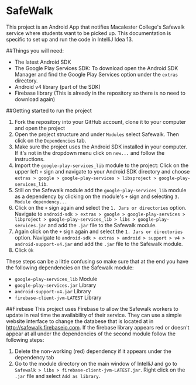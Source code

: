 SafeWalk
============
This project is an Android App that notifies Macalester College's Safewalk service where students want to be picked up. This documentation is specific to set up and run the code in IntelliJ Idea 13.

##Things you will need:
* The latest Android SDK
* The Google Play Services SDK: To download open the Android SDK Manager and find the Google Play Services option under the `extras` directory.
* Android v4 library (part of the SDK)
* Firebase library (This is already in the repository so there is no need to download again)

##Getting started to run the project
1. Fork the repository into your GitHub account, clone it to your computer and open the project
2. Open the project structure and under `Modules` select Safewalk. Then click on the `Dependencies` tab.
3. Make sure the project uses the Android SDK installed in your computer. If it's not in the dropdown menu click on `new...` and follow the instructions.
4. Import the `google-play-services_lib` module to the project: Click on the upper left `+` sign and navigate to your Android SDK directory and choose `extras > google > google-play-services > libsproject > google-play-services_lib`.
5. Still on the Safewalk module add the `google-play-services_lib` module as a dependency by clicking on the module's `+` sign and selecting `3. Module dependency...`
6. Click on the `+` sign again and select the `1. Jars or directories` option. Navigate to `android-sdk > extras > google > google-play-services > libproject > google-play-services_lib > libs > google-play-services.jar` and add the `.jar` file to the Safewalk module.
7. Again click on the `+` sign again and select the `1. Jars or directories` option. Navigate to `android-sdk > extras > android > support > v4 > android-support-v4.jar` and add the `.jar` file to the Safewalk module.
8. Click `Ok` 

These steps can be a little confusing so make sure that at the end you have the following dependencies on the Safewalk module:
* `google-play-services_lib` Module
* `google-play-services.jar` Library
* `android-support-v4.jar` Library 
* `firebase-client-jvm-LATEST` Library

##Firebase
This project uses Firebase to allow the Safewalk workers to update in real time the availability of their service. They can use a simple website interface to change the databese that is located at in http://safewalk.firebaseio.com. If the firebase library appears red or doesn't appear at all under the dependencies of the second module follow the following steps:
1. Delete the non-working (red) dependency if it appears under the dependency tab
2. Go to the module directory on the main window of IntelliJ and go to `Safewalk > libs > firebase-client-jvm-LATEST.jar`. Right click on the `.jar` file and select `Add as library`.
